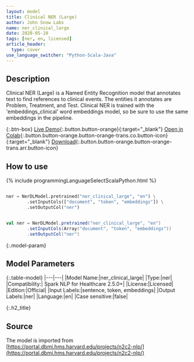 ```yaml
---
layout: model
title: Clinical NER (Large)
author: John Snow Labs
name: ner_clinical_large
date: 2020-05-10
tags: [ner, en, licensed]
article_header:
  type: cover
use_language_switcher: "Python-Scala-Java"
---
```


## Description
Clinical NER (Large) is a Named Entity Recognition model that annotates text to find references to clinical events. The entities it annotates are Problem, Treatment, and Test. Clinical NER is trained with the 'embeddings_clinical' word embeddings model, so be sure to use the same embeddings in the pipeline.

{:.btn-box}
[Live Demo](https://demo.johnsnowlabs.com/healthcare/NER_EVENTS_CLINICAL){:.button.button-orange}{:target="_blank"}
[Open in Colab](https://colab.research.google.com/github/JohnSnowLabs/spark-nlp-workshop/blob/master/tutorials/streamlit_notebooks/healthcare/NER_EVENTS_CLINICAL.ipynb){:.button.button-orange.button-orange-trans.co.button-icon}{:target="_blank"}
[Download](https://s3.amazonaws.com/auxdata.johnsnowlabs.com/clinical/models/ner_large_clinical_en_2.5.0_2.4_1590021302624.zip){:.button.button-orange.button-orange-trans.arr.button-icon}

## How to use 

<div class="tabs-box" markdown="1">

{% include programmingLanguageSelectScalaPython.html %}

```python

ner = NerDLModel.pretrained("ner_clinical_large", "en") \
        .setInputCols(["document", "token", "embeddings"]) \
        .setOutputCol("ner")
```

```scala

val ner = NerDLModel.pretrained("ner_clinical_large", "en")
        .setInputCols(Array("document", "token", "embeddings"))
        .setOutputCol("ner")
```

</div>

{:.model-param}
## Model Parameters

{:.table-model}
|---|---|
|Model Name:|ner_clinical_large|
|Type:|ner|
|Compatibility:| Spark NLP for Healthcare 2.5.0+|
|License:|Licensed|
|Edition:|Official|
|Input Labels:|sentence, token, embeddings|
|Output Labels:|ner|
|Language:|en|
|Case sensitive:|false|


{:.h2_title}
## Source
The model is imported from [https://portal.dbmi.hms.harvard.edu/projects/n2c2-nlp/](https://portal.dbmi.hms.harvard.edu/projects/n2c2-nlp/)